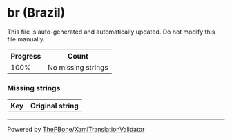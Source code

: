 # br (Brazil)

This file is auto-generated and automatically updated. Do not modify this file manually.

<table>
<tr><th>Progress</th><th>Count</th></tr>
<tr><td>100%</td><td>No missing strings</td></tr>
</table>

### Missing strings

<table>
<tr><th>Key</th><th>Original string</th></tr>

</table>

__________

Powered by [ThePBone/XamlTranslationValidator](https://github.com/ThePBone/XamlTranslationValidator)